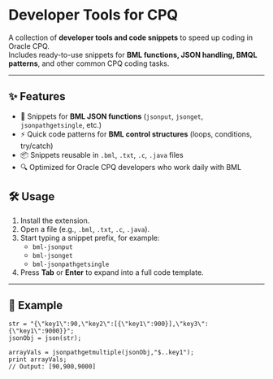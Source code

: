 # Developer Tools for CPQ

A collection of **developer tools and code snippets** to speed up coding in Oracle CPQ.  
Includes ready-to-use snippets for **BML functions, JSON handling, BMQL patterns**, and other common CPQ coding tasks.

---

## ✨ Features
- 🚀 Snippets for **BML JSON functions** (`jsonput`, `jsonget`, `jsonpathgetsingle`, etc.)
- ⚡ Quick code patterns for **BML control structures** (loops, conditions, try/catch)
- 📦 Snippets reusable in `.bml`, `.txt`, `.c`, `.java` files
- 🔍 Optimized for Oracle CPQ developers who work daily with BML
## 🛠️ Usage
1. Install the extension.
2. Open a file (e.g., `.bml`, `.txt`, `.c`, `.java`).
3. Start typing a snippet prefix, for example:
   - `bml-jsonput`
   - `bml-jsonget`
   - `bml-jsonpathgetsingle`
4. Press **Tab** or **Enter** to expand into a full code template.

---

## 📖 Example

```bml
str = "{\"key1\":90,\"key2\":[{\"key1\":900}],\"key3\":{\"key1\":9000}}";
jsonObj = json(str);

arrayVals = jsonpathgetmultiple(jsonObj,"$..key1");
print arrayVals;
// Output: [90,900,9000]
